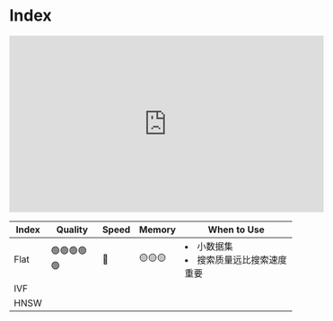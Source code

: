 # Index

<iframe width="560" height="315" src="https://www.youtube.com/embed/B7wmo_NImgM?si=7A-qe1WgyplXV1Nh" title="YouTube video player" frameborder="0" allow="accelerometer; autoplay; clipboard-write; encrypted-media; gyroscope; picture-in-picture; web-share" referrerpolicy="strict-origin-when-cross-origin" allowfullscreen></iframe>

| Index | Quality | Speed | Memory | When to Use |
|-------|---------|--------|--------|-------------|
| Flat  |🟢🟢🟢🟢🟢|🔴|🟡🟡🟡|<li>小数据集<br><li>搜索质量远比搜索速度重要|
| IVF   |         |        |        |             |
| HNSW  |         |        |        |             |

